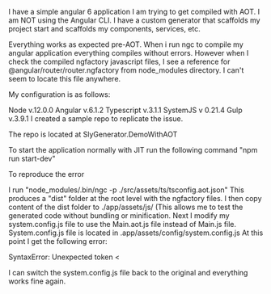 I have a simple angular 6 application I am trying to get compiled with AOT. I am NOT using the Angular CLI. I have a custom generator that scaffolds my project start and scaffolds my components, services, etc.

Everything works as expected pre-AOT. When i run ngc to compile my angular application everything compiles without errors. However when I check the compiled ngfactory javascript files, I see a reference for @angular/router/router.ngfactory from node_modules directory. I can't seem to locate this file anywhere.

My configuration is as follows:

Node v.12.0.0
Angular v.6.1.2
Typescript v.3.1.1
SystemJS v 0.21.4
Gulp v.3.9.1
I created a sample repo to replicate the issue.

The repo is located at SlyGenerator.DemoWithAOT

To start the application normally with JIT run the following command "npm run start-dev"

To reproduce the error

I run "node_modules/.bin/ngc -p ./src/assets/ts/tsconfig.aot.json" This produces a "dist" folder at the root level with the ngfactory files.
I then copy content of the dist folder to ./app/assets/js/ (This allows me to test the generated code without bundling or minification.
Next I modify my system.config.js file to use the Main.aot.js file instead of Main.js file. System.config.js file is located in .app/assets/config/system.config.js
At this point I get the following error:

SyntaxError: Unexpected token <

I can switch the system.config.js file back to the original and everything works fine again.
